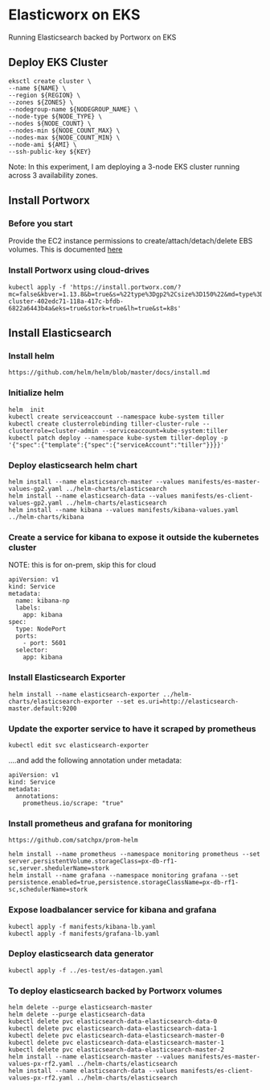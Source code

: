 # Elasticworx on EKS
Running Elasticsearch backed by Portworx on EKS

## Deploy EKS Cluster
```
eksctl create cluster \
--name ${NAME} \
--region ${REGION} \
--zones ${ZONES} \
--nodegroup-name ${NODEGROUP_NAME} \
--node-type ${NODE_TYPE} \
--nodes ${NODE_COUNT} \
--nodes-min ${NODE_COUNT_MAX} \
--nodes-max ${NODE_COUNT_MIN} \
--node-ami ${AMI} \
--ssh-public-key ${KEY}
```
Note: In this experiment, I am deploying a 3-node EKS cluster running across 3 availability zones.

## Install Portworx
### Before you start
Provide the EC2 instance permissions to create/attach/detach/delete EBS volumes. This is documented [here](https://docs.portworx.com/portworx-install-with-kubernetes/cloud/aws/aws-eks/#prepare)


### Install Portworx using cloud-drives
```
kubectl apply -f 'https://install.portworx.com/?mc=false&kbver=1.13.8&b=true&s=%22type%3Dgp2%2Csize%3D150%22&md=type%3Dgp2%2Csize%3D150&c=px-cluster-402edc71-118a-417c-bfdb-6822a6443b4a&eks=true&stork=true&lh=true&st=k8s'
```

## Install Elasticsearch
### Install helm
```
https://github.com/helm/helm/blob/master/docs/install.md
```

### Initialize helm
```
helm  init
kubectl create serviceaccount --namespace kube-system tiller
kubectl create clusterrolebinding tiller-cluster-rule --clusterrole=cluster-admin --serviceaccount=kube-system:tiller
kubectl patch deploy --namespace kube-system tiller-deploy -p '{"spec":{"template":{"spec":{"serviceAccount":"tiller"}}}}'
```

### Deploy elasticsearch helm chart
```
helm install --name elasticsearch-master --values manifests/es-master-values-gp2.yaml ../helm-charts/elasticsearch
helm install --name elasticsearch-data --values manifests/es-client-values-gp2.yaml ../helm-charts/elasticsearch
helm install --name kibana --values manifests/kibana-values.yaml ../helm-charts/kibana
```

### Create a service for kibana to expose it outside the kubernetes cluster
NOTE: this is for on-prem, skip this for cloud
```
apiVersion: v1
kind: Service
metadata:
  name: kibana-np
  labels:
    app: kibana
spec:
  type: NodePort
  ports:
    - port: 5601
  selector:
    app: kibana
```

### Install Elasticsearch Exporter
```
helm install --name elasticsearch-exporter ../helm-charts/elasticsearch-exporter --set es.uri=http://elasticsearch-master.default:9200
```

### Update the exporter service to have it scraped by prometheus
```
kubectl edit svc elasticsearch-exporter
```
....and add the following annotation under metadata:
```
apiVersion: v1
kind: Service
metadata:
  annotations:
    prometheus.io/scrape: "true"
```


### Install prometheus and grafana for monitoring
```
https://github.com/satchpx/prom-helm

helm install --name prometheus --namespace monitoring prometheus --set server.persistentVolume.storageClass=px-db-rf1-sc,server.shedulerName=stork
helm install --name grafana --namespace monitoring grafana --set persistence.enabled=true,persistence.storageClassName=px-db-rf1-sc,schedulerName=stork
```

### Expose loadbalancer service for kibana and grafana
```
kubectl apply -f manifests/kibana-lb.yaml
kubectl apply -f manifests/grafana-lb.yaml
```

### Deploy elasticsearch data generator
```
kubectl apply -f ../es-test/es-datagen.yaml
```

### To deploy elasticsearch backed by Portworx volumes
```
helm delete --purge elasticsearch-master
helm delete --purge elasticsearch-data
kubectl delete pvc elasticsearch-data-elasticsearch-data-0
kubectl delete pvc elasticsearch-data-elasticsearch-data-1
kubectl delete pvc elasticsearch-data-elasticsearch-master-0
kubectl delete pvc elasticsearch-data-elasticsearch-master-1
kubectl delete pvc elasticsearch-data-elasticsearch-master-2
helm install --name elasticsearch-master --values manifests/es-master-values-px-rf2.yaml ../helm-charts/elasticsearch
helm install --name elasticsearch-data --values manifests/es-client-values-px-rf2.yaml ../helm-charts/elasticsearch
```